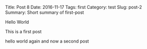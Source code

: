 Title: Post 8
Date: 2016-11-17
Tags: first
Category: test
Slug: post-2
Summary: Short summary of first-post

Hello World

This is a first post

hello world again and now a second post
